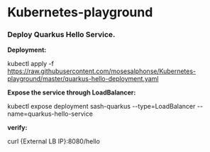 # Kubernetes-playground

<h3>Deploy Quarkus Hello Service.</h3>

<b>Deployment:</b>

kubectl apply -f https://raw.githubusercontent.com/mosesalphonse/Kubernetes-playground/master/quarkus-hello-deployment.yaml

<b>Expose the service through LoadBalancer:</b>

kubectl expose deployment sash-quarkus --type=LoadBalancer --name=quarkus-hello-service

<b>verify:</b>

curl {External LB IP}:8080/hello
